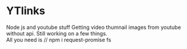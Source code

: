 # YTlinks
Node js and youtube stuff 
Getting video thumnail images from youtube without api.  Still working on a few things.  
All you need is // npm i request-promise  fs 
